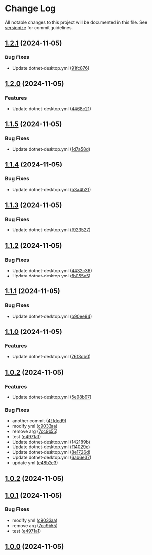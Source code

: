 # Change Log

All notable changes to this project will be documented in this file. See [versionize](https://github.com/versionize/versionize) for commit guidelines.

<a name="1.2.1"></a>
## [1.2.1](https://www.github.com/mika-eng/CICDTest/releases/tag/v1.2.1) (2024-11-05)

### Bug Fixes

* Update dotnet-desktop.yml ([91fc876](https://www.github.com/mika-eng/CICDTest/commit/91fc876f09af53858535f82d2e73c0d3108a63b5))

<a name="1.2.0"></a>
## [1.2.0](https://www.github.com/mika-eng/CICDTest/releases/tag/v1.2.0) (2024-11-05)

### Features

* Update dotnet-desktop.yml ([4468c21](https://www.github.com/mika-eng/CICDTest/commit/4468c21c8fb52fefc75f0e2bd2f94a4a301b10dd))

<a name="1.1.5"></a>
## [1.1.5](https://www.github.com/mika-eng/CICDTest/releases/tag/v1.1.5) (2024-11-05)

### Bug Fixes

* Update dotnet-desktop.yml ([1d7a58d](https://www.github.com/mika-eng/CICDTest/commit/1d7a58d270e02466a2dc1e496c5522372dc420af))

<a name="1.1.4"></a>
## [1.1.4](https://www.github.com/mika-eng/CICDTest/releases/tag/v1.1.4) (2024-11-05)

### Bug Fixes

* Update dotnet-desktop.yml ([b3a4b21](https://www.github.com/mika-eng/CICDTest/commit/b3a4b21808356ee3680451e8163a93af855e9d5e))

<a name="1.1.3"></a>
## [1.1.3](https://www.github.com/mika-eng/CICDTest/releases/tag/v1.1.3) (2024-11-05)

### Bug Fixes

* Update dotnet-desktop.yml ([f923527](https://www.github.com/mika-eng/CICDTest/commit/f92352746274b0495bccb80921ad9daba2295cb4))

<a name="1.1.2"></a>
## [1.1.2](https://www.github.com/mika-eng/CICDTest/releases/tag/v1.1.2) (2024-11-05)

### Bug Fixes

* Update dotnet-desktop.yml ([4432c36](https://www.github.com/mika-eng/CICDTest/commit/4432c36a330bdb47ae7cb32db3705ae9a4e93b59))
* Update dotnet-desktop.yml ([fb055e5](https://www.github.com/mika-eng/CICDTest/commit/fb055e5d8e23a1fb3be642adacc312b608298a18))

<a name="1.1.1"></a>
## [1.1.1](https://www.github.com/mika-eng/CICDTest/releases/tag/v1.1.1) (2024-11-05)

### Bug Fixes

* Update dotnet-desktop.yml ([b90ee94](https://www.github.com/mika-eng/CICDTest/commit/b90ee94537abffe8bc447878efb92949fbf9f2bf))

<a name="1.1.0"></a>
## [1.1.0](https://www.github.com/mika-eng/CICDTest/releases/tag/v1.1.0) (2024-11-05)

### Features

* Update dotnet-desktop.yml ([76f3db0](https://www.github.com/mika-eng/CICDTest/commit/76f3db0add9ca2f9eac0af230b220f10107e262e))

<a name="1.0.2"></a>
## [1.0.2](https://www.github.com/mika-eng/CICDTest/releases/tag/v1.0.2) (2024-11-05)

### Features

* Update dotnet-desktop.yml ([5e98b97](https://www.github.com/mika-eng/CICDTest/commit/5e98b9717416132826574a003107446e39cb4f71))

### Bug Fixes

* another commit ([42fdcd9](https://www.github.com/mika-eng/CICDTest/commit/42fdcd9d5119ed6987a1e5d5abd955906029680d))
* modify yml ([c9033aa](https://www.github.com/mika-eng/CICDTest/commit/c9033aa6319dca7b4e6c9cd5d8473e971159813b))
* remove arg ([7cc9b55](https://www.github.com/mika-eng/CICDTest/commit/7cc9b55d1448bf31b036319c11b941ba493f87f0))
* test ([e4971a1](https://www.github.com/mika-eng/CICDTest/commit/e4971a1c9f8332bfa729cf0e28406c6f93e01f2b))
* Update dotnet-desktop.yml ([142189b](https://www.github.com/mika-eng/CICDTest/commit/142189bd088f359ce439ea5d9b20f152007dc427))
* Update dotnet-desktop.yml ([f14029e](https://www.github.com/mika-eng/CICDTest/commit/f14029e3bbe432eaee0ee7c5b557bfaf7def139a))
* Update dotnet-desktop.yml ([8e1726d](https://www.github.com/mika-eng/CICDTest/commit/8e1726d9035fb189e0ce2a4a1fa7a2c97443063e))
* Update dotnet-desktop.yml ([6ab6e37](https://www.github.com/mika-eng/CICDTest/commit/6ab6e371bddf5f52973452dcf3d074f3de574c86))
* update yml ([e48b2e3](https://www.github.com/mika-eng/CICDTest/commit/e48b2e3ccbaf05814905698ccbac2219dcc60878))

<a name="1.0.2"></a>
## [1.0.2](https://www.github.com/mika-eng/CICDTest/releases/tag/v1.0.2) (2024-11-05)

<a name="1.0.1"></a>
## [1.0.1](https://www.github.com/mika-eng/CICDTest/releases/tag/v1.0.1) (2024-11-05)

### Bug Fixes

* modify yml ([c9033aa](https://www.github.com/mika-eng/CICDTest/commit/c9033aa6319dca7b4e6c9cd5d8473e971159813b))
* remove arg ([7cc9b55](https://www.github.com/mika-eng/CICDTest/commit/7cc9b55d1448bf31b036319c11b941ba493f87f0))
* test ([e4971a1](https://www.github.com/mika-eng/CICDTest/commit/e4971a1c9f8332bfa729cf0e28406c6f93e01f2b))

<a name="1.0.0"></a>
## [1.0.0](https://www.github.com/mika-eng/CICDTest/releases/tag/v1.0.0) (2024-11-05)

